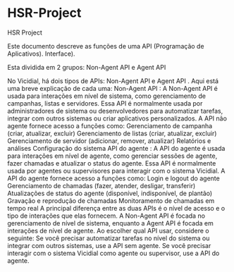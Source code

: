 # HSR-Project
HSR Project

Este documento descreve as funções de uma API (Programação de Aplicativos).
Interface).

Esta dividida em 2 grupos: Non-Agent API e Agent API

No Vicidial, há dois tipos de APIs: Non-Agent API e Agent API . Aqui está uma breve explicação de cada uma:
Non-Agent API : A Non-Agent API é usada para interações em nível de sistema, como gerenciamento de campanhas, listas e servidores. Essa API é normalmente usada por administradores de sistema ou desenvolvedores para automatizar tarefas, integrar com outros sistemas ou criar aplicativos personalizados.
A API não agente fornece acesso a funções como:
Gerenciamento de campanha (criar, atualizar, excluir)
Gerenciamento de listas (criar, atualizar, excluir)
Gerenciamento de servidor (adicionar, remover, atualizar)
Relatórios e análises
Configuração do sistema
API do agente : A API do agente é usada para interações em nível de agente, como gerenciar sessões de agente, fazer chamadas e atualizar o status do agente. Essa API é normalmente usada por agentes ou supervisores para interagir com o sistema Vicidial.
A API do agente fornece acesso a funções como:
Login e logout do agente
Gerenciamento de chamadas (fazer, atender, desligar, transferir)
Atualizações de status do agente (disponível, indisponível, de plantão)
Gravação e reprodução de chamadas
Monitoramento de chamadas em tempo real
A principal diferença entre as duas APIs é o nível de acesso e o tipo de interações que elas fornecem. A Non-Agent API é focada no gerenciamento de nível de sistema, enquanto a Agent API é focada em interações de nível de agente.
Ao escolher qual API usar, considere o seguinte:
Se você precisar automatizar tarefas no nível do sistema ou integrar com outros sistemas, use a API sem agente.
Se você precisar interagir com o sistema Vicidial como agente ou supervisor, use a API do agente.



